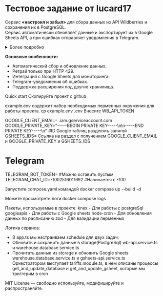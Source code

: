 #  Тестовое задание от lucard17

Сервис **«настроил и забыл»** для сбора данных из API Wildberries и сохранения их в PostgreSQL.  
Сервис автоматически обновляет данные и экспортирует их в Google Sheets API, а при ошибках отправляет уведомления в Telegram.
<details>
  <summary>Более подробно</summary>
Исходя из ТЗ я решил, что напишу сервис "настроил и забыл". 
Это сборщик с API wildberries, что собирает достаточно сырые, но полные данные в PostgreSQL(Можно дописать любой storage). 
Сервис старается быть самодостаточным. Fetch написан с ретраями только для 429.  Google sheets выступает скорее системой мониторинга. 
Но для меня важно, чтоб сервис мог позвать на помощь поэтому есть модуль telegram_notify, который вызывается при попадания в ошибки. 
</details>

**Основные особенности:**
- Автоматический сбор и обновление данных.
- Ретрай только при HTTP 429.
- Интеграция с Google Sheets для мониторинга.
- Telegram-уведомления об ошибках.
- Поддержка расширения под другие хранилища.

Quick start
Скопируйте проект с github

example.env содержит набор необходимых перменных окружения для работы проекта. 
cp example.env .env
Внесите WB_API_TOKEN 


GOOGLE_CLIENT_EMAIL= .iam.gserviceaccount.com
GOOGLE_PRIVATE_KEY="-----BEGIN PRIVATE KEY-----\n\n-----END PRIVATE KEY-----\n"
#ID Google таблиц разделять запятой 
GSHEETS_IDS=
Ссылка на раздел с получением GOOGLE_CLIENT_EMAIL и GOOGLE_PRIVATE_KEY и GSHEETS_IDS

# Telegram
TELEGRAM_BOT_TOKEN= #Можно оставить пустым
TELEGRAM_CHAT_ID=-1002516011692 #Начинается с -100

Запустите compose.yaml командой 
docker compose up --build -d

Можете просмотреть логи 
docker compose logs

Пакеты, используемые в проекте:
knex - Для работы с postgreSql
googleapis - Для работы с Google sheets
node-cron - Для обновления данных по расписанию 
zod - Для валидации перменных

Логика сервиса:
- В app.ts мы настраиваем schedule для двух задач:
 - Обновить и сохранить данные в storage(PostgreSql) wb-api.service.ts и warehouse.database.service.ts
 - Прочитать данные из storage и обновить Google sheets  warehouse.database.service.ts и gsheets-api.service.ts
Оркестратором выступает tariffs.module.ts, в нем описаны процессы get_and_update_database и get_and_update_gsheet, которые мы триггерим в cron




MIT License — свободно используйте, модифицируйте и распространяйте.
